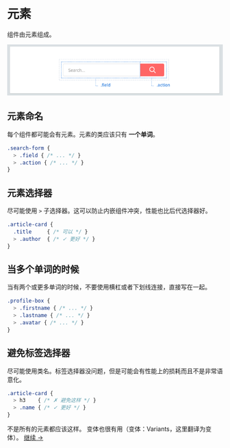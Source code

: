 # 元素

组件由元素组成。

![](images/component-elements.png)

## 元素命名

每个组件都可能会有元素。元素的类应该只有 **一个单词**。

```scss
.search-form {
  > .field { /* ... */ }
  > .action { /* ... */ }
}
```

## 元素选择器

尽可能使用 `>` 子选择器。这可以防止内嵌组件冲突，性能也比后代选择器好。

```scss
.article-card {
  .title     { /* 可以 */ }
  > .author  { /* ✓ 更好 */ }
}
```

## 当多个单词的时候

当有两个或更多单词的时候，不要使用横杠或者下划线连接，直接写在一起。

```scss
.profile-box {
  > .firstname { /* ... */ }
  > .lastname { /* ... */ }
  > .avatar { /* ... */ }
}
```

## 避免标签选择器

尽可能使用类名。标签选择器没问题，但是可能会有性能上的损耗而且不是非常语意化。

```scss
.article-card {
  > h3    { /* ✗ 避免这样 */ }
  > .name { /* ✓ 更好 */ }
}
```

不是所有的元素都应该这样。 变体也很有用（变体：Variants，这里翻译为变体）。
[继续 →](variants.md)
<!-- {p:.pull-box} -->
